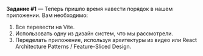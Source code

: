 **Задание #1** — Теперь пришло время навести порядок в нашем приложении. Вам необходимо:

1. Все перевести на Vite.
2. Использовать одну из дизайн систем, что мы рассмотрели.
3. Переделать приложение, используя архитектуры из видео или React Architecture Patterns / Feature-Sliced Design.